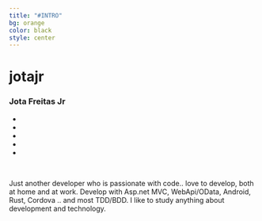 ```yaml
---
title: "#INTRO"
bg: orange
color: black
style: center
---
```


<div class="container">
	<div class="row">
		<h1>jotajr</h1>
		<h3>Jota Freitas Jr</h3>
		<ul class="list-inline">
			<li><a href="https://twitter.com/jotajr" class="btn-circle btn-social"><i class="ion-social-twitter-outline animated"></i></a></li>
			<li><a href="https://linkedin.com/in/jotafreitasjr" class="btn-circle btn-social"><i class="ion-social-linkedin-outline animated"></i></a></li>
			<li><a href="https://github.com/jotajr" class="btn-circle btn-social"><i class="ion-social-github-outline animated"></i></a></li>
			<li><a href="http://facebook.com/jotajr" class="btn-circle btn-social"><i class="ion-social-facebook-outline animated"></i></a></li>
			<li><a href="mailto:jotafreitasjr@gmail.com" class="btn-circle btn-social"><i class="ion-ios-email-outline animated"></i></a></li>
		</ul>
	</div>
</div>

<br />	

Just another developer who is passionate with code.. love to develop, both at home and at work. Develop with Asp.net MVC, WebApi/OData, Android, Rust, Cordova .. and most TDD/BDD. I like to study anything about development and technology.